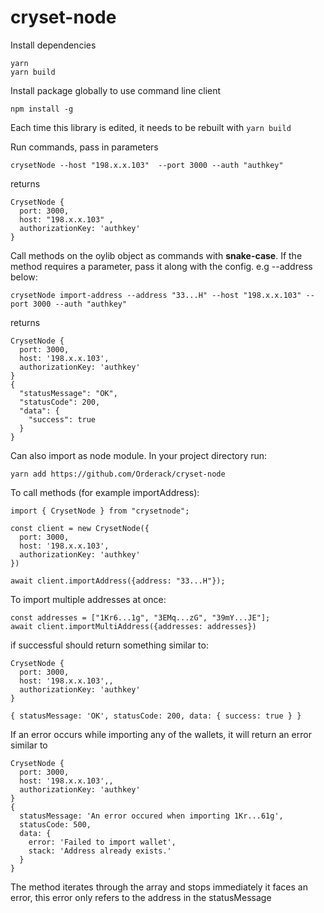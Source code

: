 # cryset-node

Install dependencies

```
yarn
yarn build

```

Install package globally to use command line client

```
npm install -g

```

Each time this library is edited, it needs to be rebuilt with ```yarn build```


Run commands, pass in parameters

```
crysetNode --host "198.x.x.103"  --port 3000 --auth "authkey" 

```

returns 

```
CrysetNode {
  port: 3000,
  host: "198.x.x.103" ,
  authorizationKey: 'authkey'
}
```

Call methods on the oylib object as commands with **snake-case**. If the method requires a parameter, pass it along with the config. e.g --address below:

```
crysetNode import-address --address "33...H" --host "198.x.x.103" --port 3000 --auth "authkey"

```

returns

```
CrysetNode {
  port: 3000,
  host: '198.x.x.103',
  authorizationKey: 'authkey'
}
{
  "statusMessage": "OK",
  "statusCode": 200,
  "data": {
    "success": true
  }
}
```


Can also import as node module. In your project directory run: 

```
yarn add https://github.com/Orderack/cryset-node

```

To call methods (for example importAddress):

```
import { CrysetNode } from "crysetnode";

const client = new CrysetNode({
  port: 3000,
  host: '198.x.x.103',
  authorizationKey: 'authkey'
})

await client.importAddress({address: "33...H"});

```

To import multiple addresses at once:

```
const addresses = ["1Kr6...1g", "3EMq...zG", "39mY...JE"];
await client.importMultiAddress({addresses: addresses})

```

if successful should return something similar to:

```
CrysetNode {
  port: 3000,
  host: '198.x.x.103',,
  authorizationKey: 'authkey'
}

{ statusMessage: 'OK', statusCode: 200, data: { success: true } }

```

If an error occurs while importing any of the wallets, it will return an error similar to 

```
CrysetNode {
  port: 3000,
  host: '198.x.x.103',,
  authorizationKey: 'authkey'
}
{
  statusMessage: 'An error occured when importing 1Kr...61g',
  statusCode: 500,
  data: {
    error: 'Failed to import wallet',
    stack: 'Address already exists.'
  }
}

```
The method iterates through the array and stops immediately it faces an error, this error only refers to the address in the statusMessage
